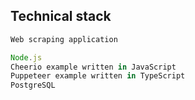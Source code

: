 ## Technical stack

```js
Web scraping application

Node.js
Cheerio example written in JavaScript
Puppeteer example written in TypeScript
PostgreSQL
```
